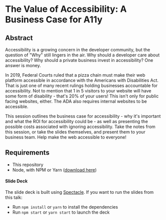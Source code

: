 # The Value of Accessibility: A Business Case for A11y

## Abstract

Accessibility is a growing concern in the developer community, but the question of "Why" still lingers in the air. Why should a developer care about accessibility? Why should a private business invest in accessibility? One answer is money.

In 2019, Federal Courts ruled that a pizza chain must make their web platform accessible in accordance with the Americans with Disabilities Act. That is just one of many recent rulings holding businesses accountable for accessibility. Not to mention that 1 in 5 visitors to your website will have some form of disability - that's 20% of your users! This isn't only for public facing websites, either. The ADA also requires internal websites to be accessible.

This session outlines the business case for accessibility - why it's important and what the ROI for accessibility could be - as well as presenting the possible costs associated with ignoring accessibility. Take the notes from this session, or take the slides themselves, and present them to your business team. Help make the web accessible to everyone!

## Requirements

* This repository
* Node, with NPM or Yarn ([download here](https://nodejs.org/ "NodeJS"))

#### Slide Deck

The slide deck is built using [Spectacle](https://formidable.com/open-source/spectacle/). If you want to run the slides from this talk:

* Run `npm install` or `yarn` to install the dependencies
* Run `npm start` or `yarn start` to launch the deck